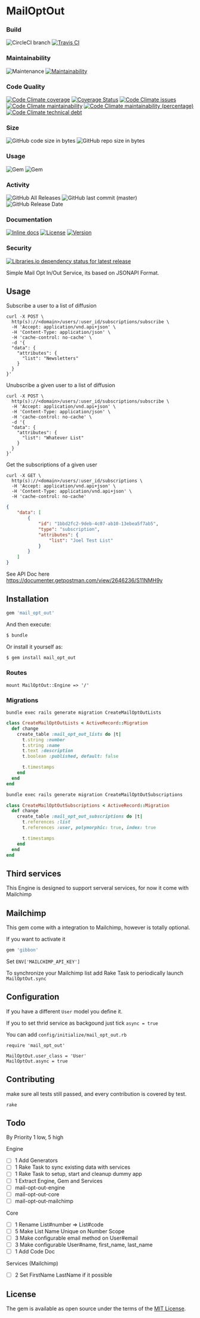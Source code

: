 # MailOptOut

### Build

![CircleCI branch](https://img.shields.io/circleci/project/github/ImpactMapper/mail_opt_out/master.svg)
[![Travis CI](https://img.shields.io/travis/ImpactMapper/mail_opt_out.svg?branch=master)](https://travis-ci.org/ImpactMapper/mail_opt_out)

### Maintainability

![Maintenance](https://img.shields.io/maintenance/yes/2019.svg)
[![Maintainability](https://api.codeclimate.com/v1/badges/51aa08d8908ab501d537/maintainability)](https://codeclimate.com/github/ImpactMapper/mail_opt_out/maintainability)

### Code Quality 

[![Code Climate coverage](https://img.shields.io/codeclimate/coverage/ImpactMapper/mail_opt_out.svg)](https://codeclimate.com/github/ImpactMapper/mail_opt_out)
[![Coverage Status](https://coveralls.io/repos/github/ImpactMapper/mail_opt_out/badge.svg?branch=master)](https://coveralls.io/github/ImpactMapper/mail_opt_out?branch=master)
[![Code Climate issues](https://img.shields.io/codeclimate/issues/ImpactMapper/mail_opt_out.svg)](https://codeclimate.com/github/ImpactMapper/mail_opt_out/issues)
[![Code Climate maintainability](https://img.shields.io/codeclimate/maintainability/ImpactMapper/mail_opt_out.svg)](https://codeclimate.com/github/ImpactMapper/mail_opt_out/progress/maintainability)
[![Code Climate maintainability (percentage)](https://img.shields.io/codeclimate/maintainability-percentage/ImpactMapper/mail_opt_out.svg)](https://codeclimate.com/github/ImpactMapper/mail_opt_out/code)
[![Code Climate technical debt](https://img.shields.io/codeclimate/tech-debt/ImpactMapper/mail_opt_out.svg)](https://codeclimate.com/github/ImpactMapper/mail_opt_out/trends/technical_debt)

### Size 

![GitHub code size in bytes](https://img.shields.io/github/languages/code-size/ImpactMapper/mail_opt_out.svg)
![GitHub repo size in bytes](https://img.shields.io/github/repo-size/ImpactMapper/mail_opt_out.svg)

### Usage 

![Gem](https://img.shields.io/gem/dv/mail_opt_out/0.1.0.svg)
![Gem](https://img.shields.io/gem/v/mail_opt_out.svg)
  
### Activity

![GitHub All Releases](https://img.shields.io/github/downloads/ImpactMapper/mail_opt_out/total.svg)
![GitHub last commit (master)](https://img.shields.io/github/last-commit/ImpactMapper/mail_opt_out/master.svg)
![GitHub Release Date](https://img.shields.io/github/release-date/ImpactMapper/mail_opt_out.svg)

### Documentation 
  
[![Inline docs](http://inch-ci.org/github/ImpactMapper/mail_opt_out.svg?branch=master)](http://inch-ci.org/github/ImpactMapper/mail_opt_out)
[![License](https://img.shields.io/badge/license-MIT-brightgreen.svg?style=flat-square)](http://opensource.org/licenses/MIT)
[![Version](https://img.shields.io/gem/v/vcr.svg?style=flat-square)](https://rubygems.org/gems/mail_opt_out)

### Security 

[![Libraries.io dependency status for latest release](https://img.shields.io/librariesio/release/ImpactMapper/mail_opt_out.svg)](https://libraries.io/github/ImpactMapper/mail_opt_out)

Simple Mail Opt In/Out Service, its based on JSONAPI Format.

## Usage

Subscribe a user to a list of diffusion 

```shell
curl -X POST \
  http(s)://<domain>/users/:user_id/subscriptions/subscribe \
  -H 'Accept: application/vnd.api+json' \
  -H 'Content-Type: application/json' \
  -H 'cache-control: no-cache' \
  -d '{
  "data": {
    "attributes": {
      "list": "Newsletters"
    }
  }
}'
```

Unubscribe a given user to a list of diffusion 

```shell
curl -X POST \
  http(s)://<domain>/users/:user_id/subscriptions/subscribe \
  -H 'Accept: application/vnd.api+json' \
  -H 'Content-Type: application/json' \
  -H 'cache-control: no-cache' \
  -d '{
  "data": {
    "attributes": {
      "list": "Whatever List"
    }
  }
}'
```

Get the subscriptions of a given user


```shell
curl -X GET \
  http(s)://<domain>/users/:user_id/subscriptions \
  -H 'Accept: application/vnd.api+json' \
  -H 'Content-Type: application/vnd.api+json' \
  -H 'cache-control: no-cache'
```

```json
{
    "data": [
        {
            "id": "1bbd2fc2-9deb-4c07-ab10-13ebea5f7ab5",
            "type": "subscription",
            "attributes": {
                "list": "Joel Test List"
            }
        }
    ]
}
```

See API Doc here https://documenter.getpostman.com/view/2646236/S11NMH9y

## Installation

```ruby
gem 'mail_opt_out'
```

And then execute:
```bash
$ bundle
```

Or install it yourself as:
```bash
$ gem install mail_opt_out
```

### Routes 

```shell
mount MailOptOut::Engine => '/'
```

### Migrations

`bundle exec rails generate migration CreateMailOptOutLists`

```ruby
class CreateMailOptOutLists < ActiveRecord::Migration
  def change
    create_table :mail_opt_out_lists do |t|
      t.string :number
      t.string :name
      t.text :description
      t.boolean :published, default: false

      t.timestamps
    end
  end
end
```

```bash
bundle exec rails generate migration CreateMailOptOutSubscriptions
```

```ruby
class CreateMailOptOutSubscriptions < ActiveRecord::Migration
  def change
    create_table :mail_opt_out_subscriptions do |t|
      t.references :list
      t.references :user, polymorphic: true, index: true

      t.timestamps
    end
  end
end
```

## Third services 

This Engine is designed to support serveral services, for now it come with Mailchimp

## Mailchimp

This gem come with a integration to Mailchimp, however is totally optional.

If you want to activate it 

```ruby
gem 'gibbon'
```

Set `ENV['MAILCHIMP_API_KEY']`

To synchronize your Mailchimp list add Rake Task to periodically launch `MailOptOut.sync`

## Configuration 

If you have a different `User` model you define it.

If you to set thrid service as backgound just tick `async = true`

You can add `config/initialize/mail_opt_out.rb`

```
require 'mail_opt_out'

MailOptOut.user_class = 'User'
MailOptOut.async = true
```

## Contributing

make sure all tests still passed, and every contribution is covered by test.

`rake`

## Todo

By Priority 1 low, 5 high

Engine
- [ ] 1 Add Generators 
- [ ] 1 Rake Task to sync existing data with services 
- [ ] 1 Rake Task to setup, start and cleanup dummy app 
- [ ] 1 Extract Engine, Gem and Services 
- [ ] mail-opt-out-engine
- [ ] mail-opt-out-core
- [ ] mail-opt-out-mailchimp

Core 
- [ ] 1 Rename List#number => List#code
- [ ] 5 Make List Name Unique on Number Scope
- [ ] 3 Make configurable email method on User#email
- [ ] 3 Make configurable User#name, first_name, last_name
- [ ] 1 Add Code Doc

Services (Mailchimp)
- [ ] 2 Set FirstName LastName if it possible 

## License

The gem is available as open source under the terms of the [MIT License](https://opensource.org/licenses/MIT).


